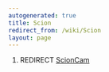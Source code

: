 ```yaml
---
autogenerated: true
title: Scion
redirect_from: /wiki/Scion
layout: page
---
```


1.  REDIRECT [ScionCam](ScionCam)
